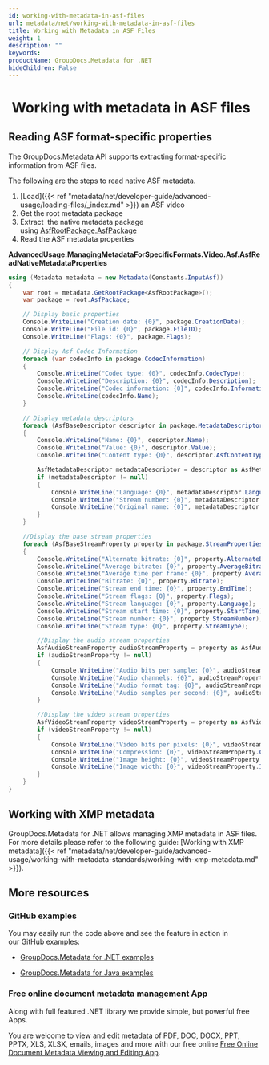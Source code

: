 ```yaml
---
id: working-with-metadata-in-asf-files
url: metadata/net/working-with-metadata-in-asf-files
title: Working with Metadata in ASF Files
weight: 1
description: ""
keywords: 
productName: GroupDocs.Metadata for .NET
hideChildren: False
---
```

#  Working with metadata in ASF files

## Reading ASF format-specific properties

The GroupDocs.Metadata API supports extracting format-specific information from ASF files.

The following are the steps to read native ASF metadata.

1.  [Load]({{< ref "metadata/net/developer-guide/advanced-usage/loading-files/_index.md" >}}) an ASF video
2.  Get the root metadata package
3.  Extract  the native metadata package using [AsfRootPackage.AsfPackage](https://apireference.groupdocs.com/net/metadata/groupdocs.metadata.formats.video/asfrootpackage/properties/asfpackage)
4.  Read the ASF metadata properties

**AdvancedUsage.ManagingMetadataForSpecificFormats.Video.Asf.AsfReadNativeMetadataProperties**

```csharp
using (Metadata metadata = new Metadata(Constants.InputAsf))
{
	var root = metadata.GetRootPackage<AsfRootPackage>();
	var package = root.AsfPackage;

	// Display basic properties
	Console.WriteLine("Creation date: {0}", package.CreationDate);
	Console.WriteLine("File id: {0}", package.FileID);
	Console.WriteLine("Flags: {0}", package.Flags);

	// Display Asf Codec Information
	foreach (var codecInfo in package.CodecInformation)
	{
		Console.WriteLine("Codec type: {0}", codecInfo.CodecType);
		Console.WriteLine("Description: {0}", codecInfo.Description);
		Console.WriteLine("Codec information: {0}", codecInfo.Information);
		Console.WriteLine(codecInfo.Name);
	}

	// Display metadata descriptors
	foreach (AsfBaseDescriptor descriptor in package.MetadataDescriptors)
	{
		Console.WriteLine("Name: {0}", descriptor.Name);
		Console.WriteLine("Value: {0}", descriptor.Value);
		Console.WriteLine("Content type: {0}", descriptor.AsfContentType);

		AsfMetadataDescriptor metadataDescriptor = descriptor as AsfMetadataDescriptor;
		if (metadataDescriptor != null)
		{
			Console.WriteLine("Language: {0}", metadataDescriptor.Language);
			Console.WriteLine("Stream number: {0}", metadataDescriptor.StreamNumber);
			Console.WriteLine("Original name: {0}", metadataDescriptor.OriginalName);
		}
	}

	//Display the base stream properties
	foreach (AsfBaseStreamProperty property in package.StreamProperties)
	{
		Console.WriteLine("Alternate bitrate: {0}", property.AlternateBitrate);
		Console.WriteLine("Average bitrate: {0}", property.AverageBitrate);
		Console.WriteLine("Average time per frame: {0}", property.AverageTimePerFrame);
		Console.WriteLine("Bitrate: {0}", property.Bitrate);
		Console.WriteLine("Stream end time: {0}", property.EndTime);
		Console.WriteLine("Stream flags: {0}", property.Flags);
		Console.WriteLine("Stream language: {0}", property.Language);
		Console.WriteLine("Stream start time: {0}", property.StartTime);
		Console.WriteLine("Stream number: {0}", property.StreamNumber);
		Console.WriteLine("Stream type: {0}", property.StreamType);

		//Display the audio stream properties
		AsfAudioStreamProperty audioStreamProperty = property as AsfAudioStreamProperty;
		if (audioStreamProperty != null)
		{
			Console.WriteLine("Audio bits per sample: {0}", audioStreamProperty.BitsPerSample);
			Console.WriteLine("Audio channels: {0}", audioStreamProperty.Channels);
			Console.WriteLine("Audio format tag: {0}", audioStreamProperty.FormatTag);
			Console.WriteLine("Audio samples per second: {0}", audioStreamProperty.SamplesPerSecond);
		}

		//Display the video stream properties
		AsfVideoStreamProperty videoStreamProperty = property as AsfVideoStreamProperty;
		if (videoStreamProperty != null)
		{
			Console.WriteLine("Video bits per pixels: {0}", videoStreamProperty.BitsPerPixels);
			Console.WriteLine("Compression: {0}", videoStreamProperty.Compression);
			Console.WriteLine("Image height: {0}", videoStreamProperty.ImageHeight);
			Console.WriteLine("Image width: {0}", videoStreamProperty.ImageWidth);
		}
	}
}
```

## Working with XMP metadata

GroupDocs.Metadata for .NET allows managing XMP metadata in ASF files. For more details please refer to the following guide: [Working with XMP metadata]({{< ref "metadata/net/developer-guide/advanced-usage/working-with-metadata-standards/working-with-xmp-metadata.md" >}}).

## More resources

### GitHub examples

You may easily run the code above and see the feature in action in our GitHub examples:

*   [GroupDocs.Metadata for .NET examples](https://github.com/groupdocs-metadata/GroupDocs.Metadata-for-.NET)
    
*   [GroupDocs.Metadata for Java examples](https://github.com/groupdocs-metadata/GroupDocs.Metadata-for-Java)
    

### Free online document metadata management App

Along with full featured .NET library we provide simple, but powerful free Apps.

You are welcome to view and edit metadata of PDF, DOC, DOCX, PPT, PPTX, XLS, XLSX, emails, images and more with our free online [Free Online Document Metadata Viewing and Editing App](https://products.groupdocs.app/metadata).
